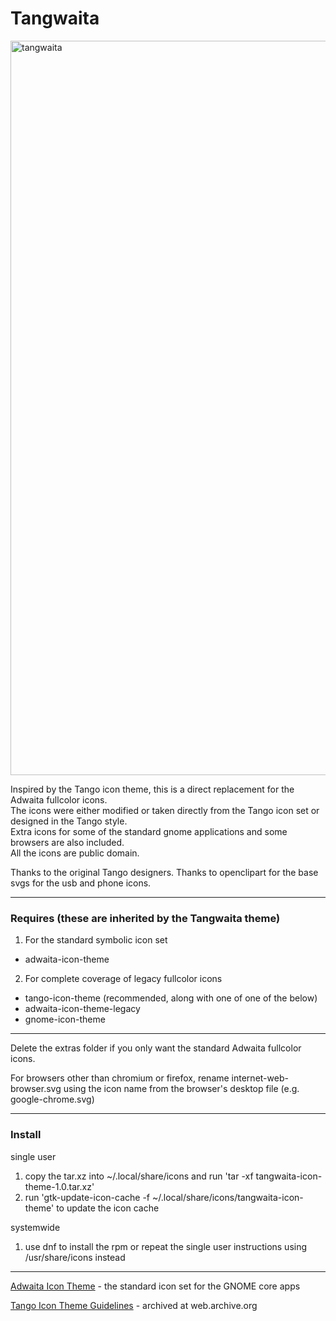 # **Tangwaita**

<img width="1535" height="1175" alt="tangwaita" src="https://github.com/user-attachments/assets/aec1ba64-844c-488e-80ea-68fb45de9108" /> <br />

Inspired by the Tango icon theme, this is a direct replacement for the Adwaita fullcolor icons.    
The icons were either modified or taken directly from the Tango icon set or designed in the Tango style.  
Extra icons for some of the standard gnome applications and some browsers are also included.  
All the icons are public domain.

Thanks to the original Tango designers. Thanks to openclipart for the base svgs for the usb and phone icons. 

---

### Requires (these are inherited by the Tangwaita theme)  

1) For the standard symbolic icon set
* adwaita-icon-theme   
2) For complete coverage of legacy fullcolor icons  
  * tango-icon-theme (recommended, along with one of one of the below)
  * adwaita-icon-theme-legacy   
  * gnome-icon-theme  

---

Delete the extras folder if you only want the standard Adwaita fullcolor icons.

For browsers other than chromium or firefox, rename internet-web-browser.svg using the icon name from the browser's desktop file (e.g. google-chrome.svg)  

---

### Install

single user
1) copy the tar.xz into ~/.local/share/icons and run 'tar -xf tangwaita-icon-theme-1.0.tar.xz'  
2) run 'gtk-update-icon-cache -f ~/.local/share/icons/tangwaita-icon-theme' to update the icon cache

systemwide 
1) use dnf to install the rpm or repeat the single user instructions using /usr/share/icons instead
 
---

[Adwaita Icon Theme](https://gitlab.gnome.org/GNOME/adwaita-icon-theme) - the standard icon set for the GNOME core apps

[Tango Icon Theme Guidelines](https://web.archive.org/web/20060519123558/http://tango-project.org/Tango_Icon_Theme_Guidelines)  - archived at web.archive.org
